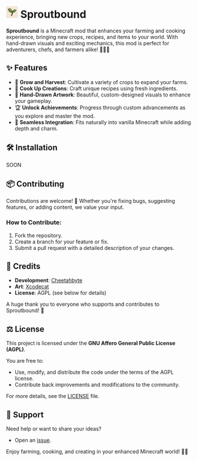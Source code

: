 # <img src="src/main/resources/assets/sproutbound/icon.png"/> Sproutbound


**Sproutbound** is a Minecraft mod that enhances your farming and cooking experience, bringing new crops, recipes, and items to your world. With hand-drawn visuals and exciting mechanics, this mod is perfect for adventurers, chefs, and farmers alike! 🧑‍🌾🍞

## ✨ Features

- 🌾 **Grow and Harvest**: Cultivate a variety of crops to expand your farms.  
- 🍲 **Cook Up Creations**: Craft unique recipes using fresh ingredients.  
- 🎨 **Hand-Drawn Artwork**: Beautiful, custom-designed visuals to enhance your gameplay.  
- 🏆 **Unlock Achievements**: Progress through custom advancements as you explore and master the mod.  
- 🔗 **Seamless Integration**: Fits naturally into vanilla Minecraft while adding depth and charm.  

## 🛠️ Installation

SOON

## 📦 Contributing

Contributions are welcome! 🚀 Whether you're fixing bugs, suggesting features, or adding content, we value your input.

### How to Contribute:
1. Fork the repository.  
2. Create a branch for your feature or fix.  
3. Submit a pull request with a detailed description of your changes.  

## 👏 Credits

- **Development**: [Cheetahbyte](https://github.com/cheetahbyte)  
- **Art**: [Xcodecat](https://github.com/xcodecat)  
- **License**: AGPL (see below for details)

A huge thank you to everyone who supports and contributes to Sproutbound! 💚  


## ⚖️ License

This project is licensed under the **GNU Affero General Public License (AGPL)**.  

You are free to:
- Use, modify, and distribute the code under the terms of the AGPL license.  
- Contribute back improvements and modifications to the community.  

For more details, see the [LICENSE](LICENSE) file.  


## 💬 Support

Need help or want to share your ideas?  
- Open an [issue](https://github.com/yourusername/sproutbound/issues).  

Enjoy farming, cooking, and creating in your enhanced Minecraft world! 🌾🍴
